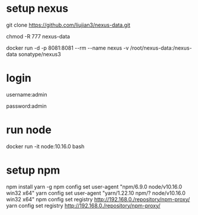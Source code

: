 # setup nexus
git clone https://github.com/liujian3/nexus-data.git

chmod -R 777 nexus-data

docker run -d -p 8081:8081 --rm --name nexus -v /root/nexus-data:/nexus-data sonatype/nexus3
# login
username:admin

password:admin
# run node
docker run -it node:10.16.0 bash
# setup npm
npm install yarn -g
npm config set user-agent "npm/6.9.0 node/v10.16.0 win32 x64"
yarn config set user-agent "yarn/1.22.10 npm/? node/v10.16.0 win32 x64"
npm config set registry http://192.168.0./repository/npm-proxy/
yarn config set registry http://192.168.0./repository/npm-proxy/
